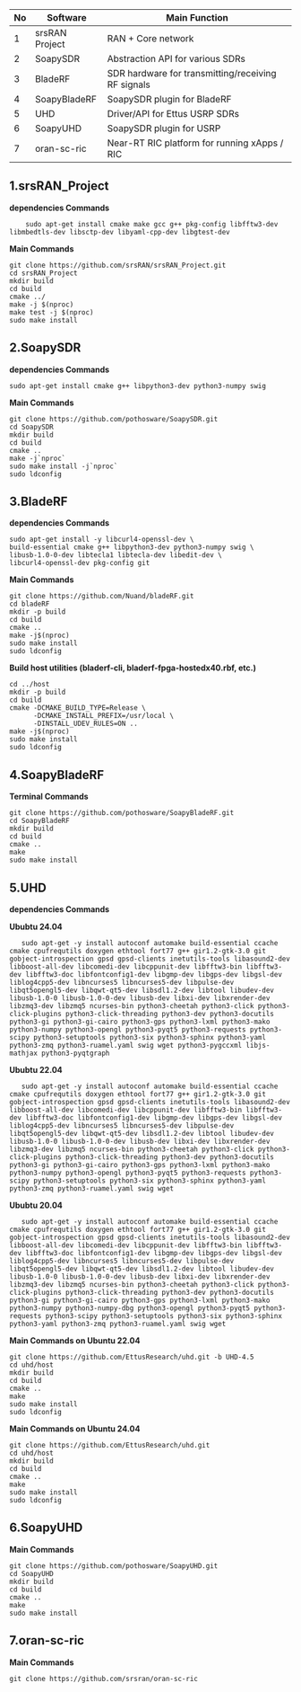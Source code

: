 
| No | Software       | Main Function                                      |
| -- | -------------- | -------------------------------------------------- |
| 1  | srsRAN Project | RAN + Core network                                 |
| 2  | SoapySDR       | Abstraction API for various SDRs                   |
| 3  | BladeRF        | SDR hardware for transmitting/receiving RF signals |
| 4  | SoapyBladeRF   | SoapySDR plugin for BladeRF                        |
| 5  | UHD            | Driver/API for Ettus USRP SDRs                     |
| 6  | SoapyUHD       | SoapySDR plugin for USRP                           |
| 7  | oran-sc-ric    | Near-RT RIC platform for running xApps / RIC       |




## 1.srsRAN_Project

**dependencies Commands**

        sudo apt-get install cmake make gcc g++ pkg-config libfftw3-dev libmbedtls-dev libsctp-dev libyaml-cpp-dev libgtest-dev

**Main Commands**

    git clone https://github.com/srsRAN/srsRAN_Project.git
    cd srsRAN_Project
    mkdir build
    cd build
    cmake ../
    make -j $(nproc)
    make test -j $(nproc)
    sudo make install


## 2.SoapySDR

**dependencies Commands**

    sudo apt-get install cmake g++ libpython3-dev python3-numpy swig

**Main Commands**

    git clone https://github.com/pothosware/SoapySDR.git
    cd SoapySDR
    mkdir build
    cd build
    cmake ..
    make -j`nproc`
    sudo make install -j`nproc`
    sudo ldconfig


## 3.BladeRF

**dependencies Commands**

    sudo apt-get install -y libcurl4-openssl-dev \
    build-essential cmake g++ libpython3-dev python3-numpy swig \
    libusb-1.0-0-dev libtecla1 libtecla-dev libedit-dev \
    libcurl4-openssl-dev pkg-config git

**Main Commands**

    git clone https://github.com/Nuand/bladeRF.git
    cd bladeRF
    mkdir -p build
    cd build
    cmake ..
    make -j$(nproc)
    sudo make install
    sudo ldconfig
 
**Build host utilities (bladerf-cli, bladerf-fpga-hostedx40.rbf, etc.)**

    cd ../host
    mkdir -p build
    cd build
    cmake -DCMAKE_BUILD_TYPE=Release \
          -DCMAKE_INSTALL_PREFIX=/usr/local \
          -DINSTALL_UDEV_RULES=ON ..
    make -j$(nproc)
    sudo make install
    sudo ldconfig
    

## 4.SoapyBladeRF

**Terminal Commands**

    git clone https://github.com/pothosware/SoapyBladeRF.git
    cd SoapyBladeRF
    mkdir build
    cd build
    cmake ..
    make
    sudo make install


## 5.UHD

**dependencies Commands**

**Ububtu 24.04**

       sudo apt-get -y install autoconf automake build-essential ccache cmake cpufrequtils doxygen ethtool fort77 g++ gir1.2-gtk-3.0 git gobject-introspection gpsd gpsd-clients inetutils-tools libasound2-dev libboost-all-dev libcomedi-dev libcppunit-dev libfftw3-bin libfftw3-dev libfftw3-doc libfontconfig1-dev libgmp-dev libgps-dev libgsl-dev liblog4cpp5-dev libncurses5 libncurses5-dev libpulse-dev libqt5opengl5-dev libqwt-qt5-dev libsdl1.2-dev libtool libudev-dev libusb-1.0-0 libusb-1.0-0-dev libusb-dev libxi-dev libxrender-dev libzmq3-dev libzmq5 ncurses-bin python3-cheetah python3-click python3-click-plugins python3-click-threading python3-dev python3-docutils python3-gi python3-gi-cairo python3-gps python3-lxml python3-mako python3-numpy python3-opengl python3-pyqt5 python3-requests python3-scipy python3-setuptools python3-six python3-sphinx python3-yaml python3-zmq python3-ruamel.yaml swig wget python3-pygccxml libjs-mathjax python3-pyqtgraph

**Ububtu 22.04**

       sudo apt-get -y install autoconf automake build-essential ccache cmake cpufrequtils doxygen ethtool fort77 g++ gir1.2-gtk-3.0 git gobject-introspection gpsd gpsd-clients inetutils-tools libasound2-dev libboost-all-dev libcomedi-dev libcppunit-dev libfftw3-bin libfftw3-dev libfftw3-doc libfontconfig1-dev libgmp-dev libgps-dev libgsl-dev liblog4cpp5-dev libncurses5 libncurses5-dev libpulse-dev libqt5opengl5-dev libqwt-qt5-dev libsdl1.2-dev libtool libudev-dev libusb-1.0-0 libusb-1.0-0-dev libusb-dev libxi-dev libxrender-dev libzmq3-dev libzmq5 ncurses-bin python3-cheetah python3-click python3-click-plugins python3-click-threading python3-dev python3-docutils python3-gi python3-gi-cairo python3-gps python3-lxml python3-mako python3-numpy python3-opengl python3-pyqt5 python3-requests python3-scipy python3-setuptools python3-six python3-sphinx python3-yaml python3-zmq python3-ruamel.yaml swig wget

**Ububtu 20.04**

       sudo apt-get -y install autoconf automake build-essential ccache cmake cpufrequtils doxygen ethtool fort77 g++ gir1.2-gtk-3.0 git gobject-introspection gpsd gpsd-clients inetutils-tools libasound2-dev libboost-all-dev libcomedi-dev libcppunit-dev libfftw3-bin libfftw3-dev libfftw3-doc libfontconfig1-dev libgmp-dev libgps-dev libgsl-dev liblog4cpp5-dev libncurses5 libncurses5-dev libpulse-dev libqt5opengl5-dev libqwt-qt5-dev libsdl1.2-dev libtool libudev-dev libusb-1.0-0 libusb-1.0-0-dev libusb-dev libxi-dev libxrender-dev libzmq3-dev libzmq5 ncurses-bin python3-cheetah python3-click python3-click-plugins python3-click-threading python3-dev python3-docutils python3-gi python3-gi-cairo python3-gps python3-lxml python3-mako python3-numpy python3-numpy-dbg python3-opengl python3-pyqt5 python3-requests python3-scipy python3-setuptools python3-six python3-sphinx python3-yaml python3-zmq python3-ruamel.yaml swig wget

**Main Commands on Ubuntu 22.04**

    git clone https://github.com/EttusResearch/uhd.git -b UHD-4.5
    cd uhd/host
    mkdir build
    cd build
    cmake ..
    make
    sudo make install
    sudo ldconfig

**Main Commands on Ubuntu 24.04**

    git clone https://github.com/EttusResearch/uhd.git
    cd uhd/host
    mkdir build
    cd build
    cmake ..
    make
    sudo make install
    sudo ldconfig


## 6.SoapyUHD

**Main Commands**

    git clone https://github.com/pothosware/SoapyUHD.git
    cd SoapyUHD
    mkdir build
    cd build
    cmake ..
    make
    sudo make install

## 7.oran-sc-ric

**Main Commands**

    git clone https://github.com/srsran/oran-sc-ric


























    
